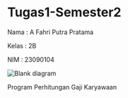 # Tugas1-Semester2

Nama  : A Fahri Putra Pratama

Kelas : 2B

NIM   : 23090104

![Blank diagram](https://github.com/fahriputrapratama/Tugas1-Semester2/assets/145633376/17a2fde8-b94e-4246-9826-314b915fbb8d)

Program Perhitungan Gaji Karyawaan
